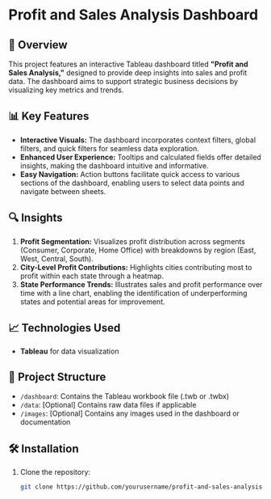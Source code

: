 # Profit and Sales Analysis Dashboard

## 🚀 Overview
This project features an interactive Tableau dashboard titled **"Profit and Sales Analysis,"** designed to provide deep insights into sales and profit data. The dashboard aims to support strategic business decisions by visualizing key metrics and trends.

## 📊 Key Features
- **Interactive Visuals:** The dashboard incorporates context filters, global filters, and quick filters for seamless data exploration.
- **Enhanced User Experience:** Tooltips and calculated fields offer detailed insights, making the dashboard intuitive and informative.
- **Easy Navigation:** Action buttons facilitate quick access to various sections of the dashboard, enabling users to select data points and navigate between sheets.

## 🔍 Insights
1. **Profit Segmentation:** Visualizes profit distribution across segments (Consumer, Corporate, Home Office) with breakdowns by region (East, West, Central, South).
2. **City-Level Profit Contributions:** Highlights cities contributing most to profit within each state through a heatmap.
3. **State Performance Trends:** Illustrates sales and profit performance over time with a line chart, enabling the identification of underperforming states and potential areas for improvement.

## 📈 Technologies Used
- **Tableau** for data visualization
  
## 📁 Project Structure
- `/dashboard`: Contains the Tableau workbook file (.twb or .twbx)
- `/data`: [Optional] Contains raw data files if applicable
- `/images`: [Optional] Contains any images used in the dashboard or documentation

## 🛠️ Installation
1. Clone the repository:
   ```bash
   git clone https://github.com/yourusername/profit-and-sales-analysis-dashboard.git
